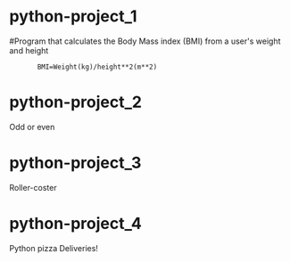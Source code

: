 # python-project_1

#Program that calculates the Body Mass index (BMI) from a user's weight and height
           
           BMI=Weight(kg)/height**2(m**2)
           
# python-project_2

Odd or even

# python-project_3

Roller-coster

# python-project_4

Python pizza Deliveries!
